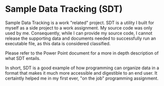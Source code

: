 # Sample Data Tracking (SDT)


Sample Data Tracking is a work "related" project. SDT  is a utility I built for myself as a side project to a work assignment. My source code was only used by me. Consequently, while I can provide my source code, I cannot release the supporting data and documents needed to successfully run an executable file, as this data is considered classified.

Please refer to the Power Point document for a more in depth description of what SDT entails.

In short, SDT is a good example of how programming can organize data in a format that makes it much more accessible and digestible to an end user. It certaintly helped me in my first ever, "on the job" programming assignment.

